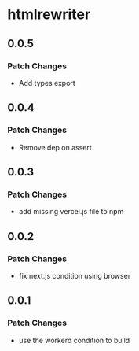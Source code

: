 # htmlrewriter

## 0.0.5

### Patch Changes

-   Add types export

## 0.0.4

### Patch Changes

-   Remove dep on assert

## 0.0.3

### Patch Changes

-   add missing vercel.js file to npm

## 0.0.2

### Patch Changes

-   fix next.js condition using browser

## 0.0.1

### Patch Changes

-   use the workerd condition to build
